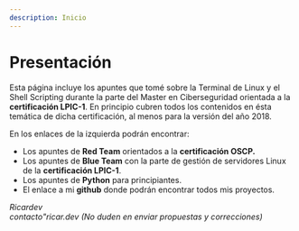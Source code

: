 ```yaml
---
description: Inicio
---
```


# Presentación

Esta página incluye los apuntes que tomé sobre la Terminal de Linux y el Shell Scripting durante la parte del Master en Ciberseguridad orientada a la **certificación LPIC-1**. En principio cubren todos los contenidos en ésta temática de dicha certificación, al menos para la versión del  año 2018.

En los enlaces de la izquierda podrán encontrar:

* Los apuntes de **Red Team** orientados a la **certificación OSCP.**
* Los apuntes de **Blue Team** con la parte de gestión de servidores Linux de la **certificación LPIC-1**.
* Los apuntes de **Python** para principiantes.
* El enlace a mi **github** donde podrán encontrar todos mis proyectos.

_Ricardev_\
_contacto"ricar.dev  (No duden en enviar propuestas y correcciones)_
